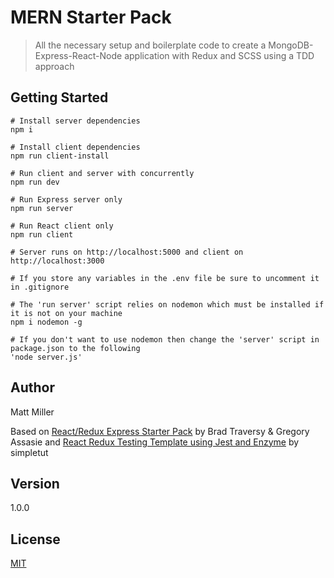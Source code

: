 # MERN Starter Pack

> All the necessary setup and boilerplate code to create a MongoDB-Express-React-Node application with Redux and SCSS using a TDD approach

## Getting Started

```
# Install server dependencies
npm i

# Install client dependencies
npm run client-install

# Run client and server with concurrently
npm run dev

# Run Express server only
npm run server

# Run React client only
npm run client

# Server runs on http://localhost:5000 and client on http://localhost:3000

# If you store any variables in the .env file be sure to uncomment it in .gitignore

# The 'run server' script relies on nodemon which must be installed if it is not on your machine
npm i nodemon -g

# If you don't want to use nodemon then change the 'server' script in package.json to the following
'node server.js'
```

## Author

Matt Miller

Based on [React/Redux Express Starter Pack](https://github.com/bradtraversy/react_redux_express_starter) by Brad Traversy & Gregory Assasie and [React Redux Testing Template using Jest and Enzyme](https://github.com/simpletut/Testing-React-Redux-with-Jest-and-Enzyme) by simpletut

## Version

1.0.0

## License

[MIT](https://choosealicense.com/licenses/mit/)
